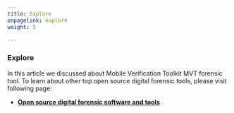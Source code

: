 ```yaml
---
title: Explore
onpagelink: explore
weight: 5

---
```


### **Explore**

In this article we discussed about Mobile Verification Toolkit MVT forensic tool. To learn about other top open source digital forensic tools, please visit following page:

*   **[Open source digital forensic software and tools](https://products.containerize.com/digital-forensic-software/)**

